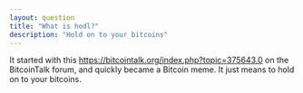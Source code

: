 ```yaml
---
layout: question
title: "What is hodl?"
description: "Hold on to your bitcoins"
---
```

It started with this https://bitcointalk.org/index.php?topic=375643.0 on the BitcoinTalk forum, and quickly became a Bitcoin meme. It just means to hold on to your bitcoins.
